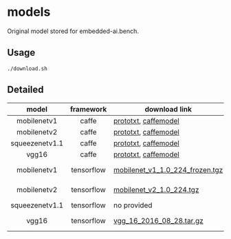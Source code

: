 # models

Original model stored for embedded-ai.bench.

## Usage

```shell script
./download.sh
```

## Detailed

| model | framework | download link | note | 
|:-------------:|:---------:|--------|-----| 
|mobilenetv1|caffe| [prototxt](https://raw.githubusercontent.com/shicai/MobileNet-Caffe/master/mobilenet_deploy.prototxt), [caffemodel](https://raw.githubusercontent.com/shicai/MobileNet-Caffe/master/mobilenet.caffemodel) | [shicai/MobileNet-Caffe](https://github.com/shicai/MobileNet-Caffe) | 
|mobilenetv2|caffe| [prototxt](https://raw.githubusercontent.com/shicai/MobileNet-Caffe/master/mobilenet_v2_deploy.prototxt), [caffemodel](https://raw.githubusercontent.com/shicai/MobileNet-Caffe/master/mobilenet_v2.caffemodel) | [shicai/MobileNet-Caffe](https://github.com/shicai/MobileNet-Caffe) | 
|squeezenetv1.1|caffe| [prototxt](https://raw.githubusercontent.com/DeepScale/SqueezeNet/master/SqueezeNet_v1.1/deploy.prototxt), [caffemodel](https://github.com/DeepScale/SqueezeNet/raw/master/SqueezeNet_v1.1/squeezenet_v1.1.caffemodel) | [DeepScale/SqueezeNet](https://github.com/DeepScale/SqueezeNet/tree/master/SqueezeNet_v1.1) |
|vgg16|caffe| [prototxt](https://gist.githubusercontent.com/ksimonyan/211839e770f7b538e2d8/raw/0067c9b32f60362c74f4c445a080beed06b07eb3/VGG_ILSVRC_16_layers_deploy.prototxt), [caffemodel](http://www.robots.ox.ac.uk/~vgg/software/very_deep/caffe/VGG_ILSVRC_16_layers.caffemodel) | [ksimonyan](https://gist.github.com/ksimonyan/211839e770f7b538e2d8/) | 
|mobilenetv1|tensorflow| [mobilenet_v1_1.0_224_frozen.tgz](https://storage.googleapis.com/download.tensorflow.org/models/mobilenet_v1_1.0_224_frozen.tgz) | [tensorflow/models: Pre-trained Models](https://github.com/tensorflow/models/tree/master/research/slim#Pretrained) | 
|mobilenetv2|tensorflow| [mobilenet_v2_1.0_224.tgz](https://storage.googleapis.com/mobilenet_v2/checkpoints/mobilenet_v2_1.0_224.tgz) | [tensorflow/models: Pre-trained Models](https://github.com/tensorflow/models/tree/master/research/slim#Pretrained)  | 
|squeezenetv1.1|tensorflow| no provided | no provided |
|vgg16|tensorflow| [vgg_16_2016_08_28.tar.gz](http://download.tensorflow.org/models/vgg_16_2016_08_28.tar.gz) | [tensorflow/models: Pre-trained Models](https://github.com/tensorflow/models/tree/master/research/slim#Pretrained) |
